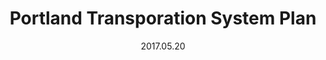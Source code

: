 ---
title: Portland Transporation System Plan
site: http://pbot-tsp.surge.sh
date: 2017.05.20
description: Design & Development of public policy & GIS data presenting the City of Portlands plans for 20 years of public works development. The project has a back end that generates searchable, performant web content from canonical .docx files, as well as presenting an application for exploring GIS data.
template: _templates/project.html
block: text
---